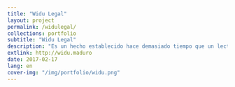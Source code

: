 ```yaml
---
title: "Widu Legal"
layout: project
permalink: /widulegal/
collections: portfolio
subtitle: "Widu Legal"
description: "Es un hecho establecido hace demasiado tiempo que un lector se distraerá con el contenido del texto..."
extlink: http://widu.maduro
date: 2017-02-17
lang: en
cover-img: "/img/portfolio/widu.png"
---
```


